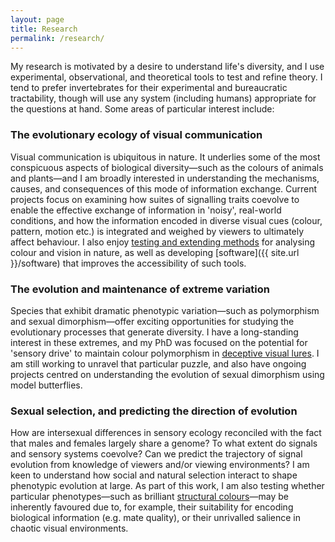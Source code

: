 ```yaml
---
layout: page
title: Research
permalink: /research/
---
```


My research is motivated by a desire to understand life's diversity, and I use experimental, observational, and theoretical tools to test and refine theory. I tend to prefer invertebrates for their experimental and bureaucratic tractability, though will use any system (including humans) appropriate for the questions at hand. Some areas of particular interest include: 

### The evolutionary ecology of visual communication

Visual communication is ubiquitous in nature. It underlies some of the most conspicuous aspects of biological diversity—such as the colours of animals and plants—and I am broadly interested in understanding the mechanisms, causes, and consequences of this mode of information exchange. Current projects focus on examining how suites of signalling traits coevolve to enable the effective exchange of information in 'noisy', real-world conditions, and how the information encoded in diverse visual cues (colour, pattern, motion etc.) is integrated and weighed by viewers to ultimately affect behaviour. I also enjoy [testing and extending methods](http://www.biorxiv.org/content/biorxiv/early/2017/08/18/175992.full.pdf) for analysing colour and vision in nature, as well as developing [software]({{ site.url }}/software) that improves the accessibility of such tools. 

### The evolution and maintenance of extreme variation

Species that exhibit dramatic phenotypic variation—such as polymorphism and sexual dimorphism—offer exciting opportunities for studying the evolutionary processes that generate diversity. I have a long-standing interest in these extremes, and my PhD was focused on the potential for 'sensory drive' to maintain colour polymorphism in [deceptive visual lures](https://www.google.com/search?tbm=isch&as_q=jewelled+spider). I am still working to unravel that particular puzzle, and also have ongoing projects centred on understanding the evolution of sexual dimorphism using model butterflies.

### Sexual selection, and predicting the direction of evolution

How are intersexual differences in sensory ecology reconciled with the fact that males and females largely share a genome? To what extent do signals and sensory systems coevolve? Can we predict the trajectory of signal evolution from knowledge of viewers and/or viewing  environments? I am keen to understand how social and natural selection interact to shape phenotypic evolution at large. As part of this work, I am also testing whether particular phenotypes—such as brilliant [structural colours](https://www.google.com/search?tbm=isch&as_q=structural+colour+butterfly)—may be inherently favoured due to, for example, their suitability for encoding biological information (e.g. mate quality), or their unrivalled salience in chaotic visual environments.    



